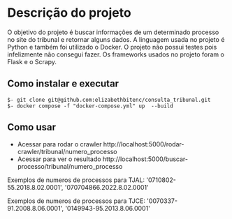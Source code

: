 # Descrição do projeto
 
 O objetivo do projeto é buscar informações de um determinado processo no site do tribunal e retornar alguns dados. A linguagem usada no projeto é Python e também foi utilizado o Docker. O projeto não possui testes pois infelizmente não consegui fazer. Os frameworks usados no projeto foram o Flask e o Scrapy. 

 ## Como instalar e executar

```
$- git clone git@github.com:elizabethbitenc/consulta_tribunal.git
$- docker compose -f "docker-compose.yml" up  --build 
```

## Como usar 
- Acessar para rodar o crawler http://localhost:5000/rodar-crawler/tribunal/numero_processo
- Acessar para ver o resultado http://localhost:5000/buscar-processo/tribunal/numero_processo

Exemplos de numeros de processos para TJAL: '0710802-55.2018.8.02.0001', '070704866.2022.8.02.0001'

Exemplos de numeros de processos para TJCE: '0070337-91.2008.8.06.0001', '0149943-95.2013.8.06.0001'